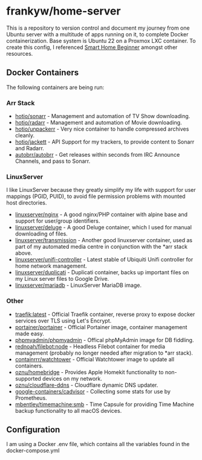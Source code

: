 # frankyw/home-server

This is a repository to version control and document my journey from one Ubuntu server with a multitude of apps running on it, to complete Docker containerization. Base system is Ubuntu 22 on a Proxmox LXC container. To create this config, I referenced [Smart Home Beginner](https://www.smarthomebeginner.com/category/home-server/) amongst other resources.

## Docker Containers

The following containers are being run:  

### Arr Stack

* [hotio/sonarr](https://hotio.dev/containers/sonarr/) - Management and automation of TV Show downloading.
* [hotio/radarr](https://hotio.dev/containers/radarr/) - Management and automation of Movie downloading.
* [hotio/unpackerr](https://hotio.dev/containers/unpackerr/) - Very nice container to handle compressed archives cleanly.
* [hotio/jackett](https://hotio.dev/containers/jackett/) - API Support for my trackers, to provide content to Sonarr and Radarr.
* [autobrr/autobrr](https://autobrr.com/installation/docker) - Get releases within seconds from IRC Announce Channels, and pass to Sonarr.

### LinuxServer

I like LinuxServer because they greatly simplify my life with support for user mappings (PGID, PUID), to avoid file permission problems with mounted host directories.

* [linuxserver/nginx](https://hub.docker.com/r/linuxserver/nginx/) - A good nginx/PHP container with alpine base and support for user/group identifiers.
* [linuxserver/deluge](https://hub.docker.com/r/linuxserver/deluge/) - A good Deluge container, which I used for manual downloading of files.
* [linuxserver/transmission](https://hub.docker.com/r/linuxserver/transmission/) - Another good linuxserver container, used as part of my automated media centre in conjunction with the *arr stack above.
* [linuxserver/unifi-controller](https://hub.docker.com/r/linuxserver/unifi-controller) - Latest stable of Ubiquiti Unifi controller for home network management.
* [linuxserver/duplicati](https://hub.docker.com/r/linuxserver/duplicati) - Duplicati container, backs up important files on my Linux server files to Google Drive.
* [linuxserver/mariadb](hhttps://docs.linuxserver.io/images/docker-mariadb) - LinuxServer MariaDB image.

### Other
* [traefik:latest](https://hub.docker.com/_/traefik) - Official Traefik container, reverse proxy to expose docker services over TLS using Let's Encrypt.
* [portainer/portainer](https://hub.docker.com/r/portainer/portainer) - Official Portainer image, container management made easy.
* [phpmyadmin/phpmyadmin](https://hub.docker.com/r/phpmyadmin/phpmyadmin) - Offical phpMyAdmin image for DB fiddling.
* [rednoah/filebot:node](https://hub.docker.com/r/rednoah/filebot/) - Headless Filebot container for media management (probably no longer needed after migration to *arr stack).
* [containrrr/watchtower](https://hub.docker.com/r/containrrr/watchtower) - Official Watchtower image to update all containers.
* [oznu/homebridge](https://hub.docker.com/r/oznu/homebridge/) - Provides Apple Homekit functionality to non-supported devices on my network.
* [oznu/cloudflare-ddns](https://hub.docker.com/r/oznu/cloudflare-ddns) - Cloudflare dynamic DNS updater.
* [google-containers/cadvisor](https://gcr.io/google-containers/cadvisor) - Collecting some stats for use by Prometheus.
* [mbentley/timemachine:smb](https://hub.docker.com/r/mbentley/timemachine) - Time Capsule for providing Time Machine backup functionality to all macOS devices.

## Configuration
I am using a Docker .env file, which contains all the variables found in the docker-compose.yml